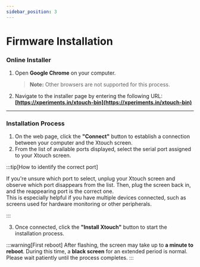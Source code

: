 ```yaml
---
sidebar_position: 3
---
```


# Firmware Installation

### Online Installer

1. Open **Google Chrome** on your computer.

   > **Note:** Other browsers are not supported for this process.

2. Navigate to the installer page by entering the following URL:  
   **[https://xperiments.in/xtouch-bin](https://xperiments.in/xtouch-bin)**

---

### Installation Process

1. On the web page, click the **"Connect"** button to establish a connection between your computer and the Xtouch screen.
2. From the list of available ports displayed, select the serial port assigned to your Xtouch screen.

:::tip[How to identify the correct port]

If you're unsure which port to select, unplug your Xtouch screen and observe which port disappears from the list. Then, plug the screen back in, and the reappearing port is the correct one.  
This is especially helpful if you have multiple devices connected, such as screens used for hardware monitoring or other peripherals.

:::

3. Once connected, click the **"Install Xtouch"** button to start the installation process.

:::warning[First reboot]
After flashing, the screen may take up to **a minute to reboot**. During this time, a **black screen** for an extended period is normal. Please wait patiently until the process completes.
:::

